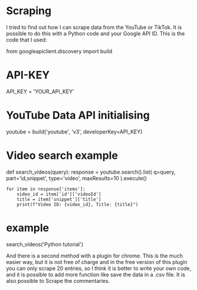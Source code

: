 #  Scraping
I tried to find out how I can scrape data from the YouTube or TikTok. It is possible to do this with a Python code and your Google API ID.
This is the code that I used:

from googleapiclient.discovery import build

# API-KEY
API_KEY = 'YOUR_API_KEY'

# YouTube Data API initialising
youtube = build('youtube', 'v3', developerKey=API_KEY)

# Video search example
def search_videos(query):
    response = youtube.search().list(
        q=query,
        part='id,snippet',
        type='video',
        maxResults=10
    ).execute()

    for item in response['items']:
        video_id = item['id']['videoId']
        title = item['snippet']['title']
        print(f"Video ID: {video_id}, Title: {title}")

# example
search_videos('Python tutorial')

And there is a second method with a plugin for chrome. This is the much easier way, but it is not free of charge and in the free version of this plugin you can only scrape 20 entries, so I think it is better to write your own code, and it is possible to add more function like save the data in a .csv file. It is also possible to Scrape the commentaries.

